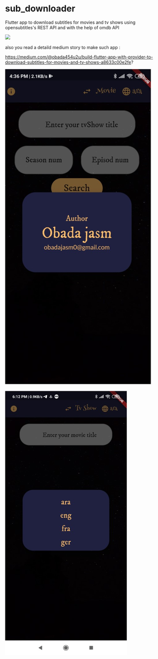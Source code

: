 # sub_downloader


Flutter app to download subtitles for movies and tv shows using opensubtitles's REST API and with the help of omdb API  


<img src="https://media.giphy.com/media/KFOtIFxkeAowwGMfj7/giphy.gif"/>

also you read a detaild medium story to make such app :

https://medium.com/@obada454u2u/build-flutter-app-with-provider-to-download-subtitles-for-movies-and-tv-shows-a8633c00e2fe?


 <img src="https://raw.githubusercontent.com/obadajasm/Subtitle-Downloader/master/Screenshot/sh.jpg"/>
    

 <img src="
    https://raw.githubusercontent.com/obadajasm/Subtitle-Downloader/master/Screenshot/screenshot.jpg
    "/>

    
    
   
